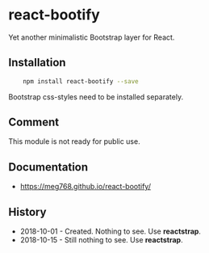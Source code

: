 # react-bootify
Yet another minimalistic Bootstrap layer for React.

## Installation

````bash
    npm install react-bootify --save
````

Bootstrap css-styles need to be installed separately.

## Comment
This module is not ready for public use.


## Documentation
- https://meg768.github.io/react-bootify/

## History
- 2018-10-01 - Created. Nothing to see. Use **reactstrap**. 
- 2018-10-15 - Still nothing to see. Use **reactstrap**.


